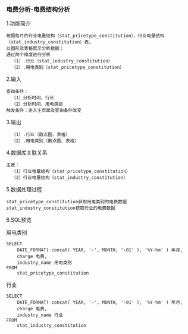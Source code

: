 ### 电费分析-电费结构分析
1.功能简介

```
根据每月的行业电量结构（stat_pricetype_constitution）、行业电量结构（stat_industry_constitution）表，
以图形及表格展示分析数据；
通过两个维度进行分析  
  （1）.行业（stat_industry_constitution）
  （2）.用电类别（stat_pricetype_constitution）
```
2.输入

```
查询条件：  
  （1）分析时间，行业
  （2）分析时间，用电类别
触发条件：进入主页面及查询条件改变
```
3.输出

```
  （1）.行业（散点图、表格）
  （2）.用电类别（散点图、表格）
```
4.数据库关联关系

```
主表：  
  （1）行业电量结构（stat_pricetype_constitution）
  （2）行业电量结构（stat_industry_constitution）
```
5.数据处理过程

```
stat_pricetype_constitution获取用电类别的电费数据
stat_industry_constitution获取行业的电费数据
```

6.SQL预览

用电类别
```
SELECT
	DATE_FORMAT( concat( YEAR, '-', MONTH, '-01' ), '%Y-%m' ) 年月,
	charge 电费,
	industry_name 用电类别 
FROM
	stat_pricetype_constitution
```

行业
```
SELECT
	DATE_FORMAT( concat( YEAR, '-', MONTH, '-01' ), '%Y-%m' ) 年月,
	charge 电费,
	industry_name 行业 
FROM
	stat_industry_constitution
```